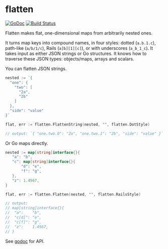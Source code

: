 flatten
=======

[![GoDoc](https://godoc.org/github.com/jeremywohl/flatten?status.png)](https://godoc.org/github.com/jeremywohl/flatten)
[![Build Status](https://travis-ci.org/jeremywohl/flatten.svg?branch=master)](https://travis-ci.org/jeremywohl/flatten)

Flatten makes flat, one-dimensional maps from arbitrarily nested ones.

It turns map keys into compound
names, in four styles: dotted (`a.b.1.c`), path-like (`a/b/1/c`), Rails (`a[b][1][c]`), or with underscores (`a_b_1_c`).  It takes input as either JSON strings or
Go structures.  It knows how to traverse these JSON types: objects/maps, arrays and scalars.

You can flatten JSON strings.

```go
nested := `{
  "one": {
    "two": [
      "2a",
      "2b"
    ]
  },
  "side": "value"
}`

flat, err := flatten.FlattenString(nested, "", flatten.DotStyle)

// output: `{ "one.two.0": "2a", "one.two.1": "2b", "side": "value" }`
```

Or Go maps directly.

```go
nested := map[string]interface{}{
   "a": "b",
   "c": map[string]interface{}{
       "d": "e",
       "f": "g",
   },
   "z": 1.4567,
}

flat, err := flatten.Flatten(nested, "", flatten.RailsStyle)

// output:
// map[string]interface{}{
//  "a":    "b",
//  "c[d]": "e",
//  "c[f]": "g",
//  "z":    1.4567,
// }
```

See [godoc](https://godoc.org/github.com/jeremywohl/flatten) for API.
